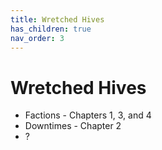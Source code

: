 ```yaml
---
title: Wretched Hives
has_children: true
nav_order: 3
---
```


# Wretched Hives

- Factions - Chapters 1, 3, and 4
- Downtimes - Chapter 2
- ?